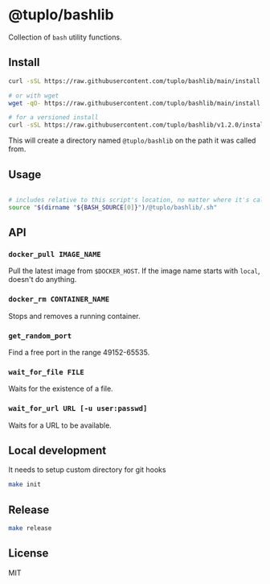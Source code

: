 # @tuplo/bashlib

Collection of `bash` utility functions.

## Install

```bash
curl -sSL https://raw.githubusercontent.com/tuplo/bashlib/main/install.sh | bash

# or with wget
wget -qO- https://raw.githubusercontent.com/tuplo/bashlib/main/install.sh | bash

# for a versioned install
curl -sSL https://raw.githubusercontent.com/tuplo/bashlib/v1.2.0/install.sh | bash

```

This will create a directory named `@tuplo/bashlib` on the path it was called from.

## Usage

```bash

# includes relative to this script's location, no matter where it's called from
source "$(dirname "${BASH_SOURCE[0]}")/@tuplo/bashlib/.sh"

```

## API

### `docker_pull IMAGE_NAME`

Pull the latest image from `$DOCKER_HOST`. If the image name starts with `local`, doesn't do anything.

### `docker_rm CONTAINER_NAME`

Stops and removes a running container.

### `get_random_port`

Find a free port in the range 49152-65535.

### `wait_for_file FILE`

Waits for the existence of a file.

### `wait_for_url URL [-u user:passwd]`

Waits for a URL to be available.

## Local development

It needs to setup custom directory for git hooks

```bash
make init
```

## Release

```bash
make release
```

## License

MIT
